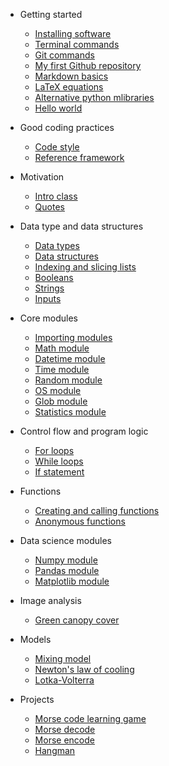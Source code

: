 * Getting started
  * [Installing software](/getting_started/installing_software.md)
  * [Terminal commands](/getting_started/terminal_commands.md)
  * [Git commands](/getting_started/git_commands.md)
  * [My first Github repository](/getting_started/my_first_repo.md)
  * [Markdown basics](/getting_started/markdown_basics.md)
  * [LaTeX equations](/getting_started/latex_equations.md)
  * [Alternative python mlibraries](/getting_started/alt_python_libraries.md)
  * [Hello world](/hello_world/hello_world.md)

* Good coding practices
  * [Code style](/coding_practices/code_style.md)
  * [Reference framework](/coding_practices/reference_framework.md)

* Motivation
  * [Intro class](/motivation/intro_class.md)
  * [Quotes](/motivation/motivational_quotes.md)

* Data type and data structures
  * [Data types](/data_types/data_types.md)
  * [Data structures](/data_structures/data_structures.md)
  * [Indexing and slicing lists](/indexing_and_slicing_lists/indexing_and_slicing_lists.md)
  * [Booleans](/booleans/booleans.md)
  * [Strings](/strings/strings.md)
  * [Inputs](/inputs/inputs.md)

* Core modules
  * [Importing modules](/importing_modules/importing_modules.md)
  * [Math module](/math_module/math_module.md)
  * [Datetime module](/math_module/math_module.md)
  * [Time module](/time_module/time_module.md)
  * [Random module](/random_module/random_module.md)
  * [OS module](/os_module/os_module.md)
  * [Glob module](/glob_module/glob_module.md)
  * [Statistics module](/statistics_module/statistics_module.md)

* Control flow and program logic
  * [For loops](/for_loops/for_loops.md)
  * [While loops](/while_loops/while_loops.md)
  * [If statement](if_statement/if_statement.md)

* Functions
  * [Creating and calling functions](/functions/functions.md)
  * [Anonymous functions](/anonymous_functions/anonymous_functions.md)

* Data science modules
  * [Numpy module](/numpy_module/numpy_module.md)
  * [Pandas module](/pandas_module/pandas_module.md)
  * [Matplotlib module](/matplotlib_module/matplotlib_module.md)

* Image analysis
  * [Green canopy cover](/image_analysis_canopeo/image_analysis_canopeo.md)

* Models
  * [Mixing model](/mixing_model/mixing_model.md)
  * [Newton's law of cooling](/newton_law_cooling/newton_law_cooling.md)
  * [Lotka-Volterra](/lotka_volterra/lotka_volterra.md)

* Projects
  * [Morse code learning game](/morse_code_guessing_game/morse_code_guessing_game.md)
  * [Morse decode](/morse_decode/morse_decode.md)
  * [Morse encode](/morse_encode/morse_encode.md)
  * [Hangman](/hangman/hangman.md)
